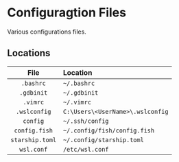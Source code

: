 # Configuragtion Files
Various configurations files.

## Locations
| File | Location |
|:---:|:---|
| `.bashrc`       | `~/.bashrc` |
| `.gdbinit`      | `~/.gdbinit` |
| `.vimrc`        | `~/.vimrc` |
| `.wslconfig`    | `C:\Users\<UserName>\.wslconfig` |
| `config`        | `~/.ssh/config` |
| `config.fish`   | `~/.config/fish/config.fish` |
| `starship.toml` | `~/.config/starship.toml` |
| `wsl.conf`      | `/etc/wsl.conf` |